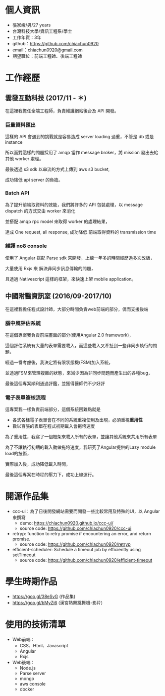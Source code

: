 # 個人資訊
- 張家峻/男/27 years
- 台灣科技大學/資訊工程系/學士
- 工作年資：3年
- github：https://github.com/chiachun0920
- email：chiachun0920@gmail.com
- 期望職位：前端工程師、後端工程師

# 工作經歷

## 雲發互動科技 (2017/11 - ＊)

在這裡我擔任全端工程師，負責維護網站後台及 API 開發。

### **巨量資料匯出**

這樣的 API 會遇到的挑戰就是容易造成 server loading 過重，不管是 db 或是 instance

所以面對這樣的問題採用了 amqp 當作 message broker，將 mission 發出去給其他 worker 處理。

最後透過 s3 sdk 以串流的方式上傳到 aws s3 bucket,

成功降低 api server 的負擔。

### **Batch API**

為了提升前端取資料的效能，我們將許多的 API 包裝處理，以 message dispatch 的方式交由 worker 來消化

並搭配 amqp rpc model 來取得 worker 的處理結果，

達成 One request, all response, 成功降低 前端取得資料的 transmission time


### **維護 no8 console**

使用了 Angular 搭配 Parse sdk 來開發，上線一年多的時間經歷過多次改版，

大量使用 Rxjs 來 解決非同步訊息傳輸的問題，

且透過 Nativescript 這樣的框架，來快速上架 mobile application。

## 中國附醫資訊室 (2016/09-2017/10)

在這裡我擔任程式設計師，大部分時間負責web前端的部分，偶而支援後端

### **腦中風評估系統**

在這個專案我負責前端畫面的部分(使用Angular 2.0 framework)，

這個評估系統有大量的表單需要載入，而這些載入又牽扯到一些非同步執行的問題，

經過一番考慮後，我決定將有限狀態機(FSM)加入系統，

並透過FSM來管理複雜的狀態，來減少因為非同步問題而產生出的各種bug，

最後這個專案順利通過評鑑，並獲得醫師們不少好評

### **電子表單簽核流程**

這專案我一樣負責前端部分，這個系統困難點就是
- 各式各樣電子表單會在不同的系統重複使用及出現，必須重視**重用性**
- 數以百張的表單在程式初期載入會拖垮速度

為了重用性，我寫了一個框架來載入所有的表單，並讓其他系統來共用所有表單

為了不讓執行初期的載入動做拖垮速度，我研究了Angular提供的Lazy module load的技術，

實際加入後，成功降低載入時間，

最後這個專案在時程的壓力下，成功上線運行。

# 開源作品集

- ccc-ui：為了日後開發網站需要而開發一些比較常用及特殊的UI，以 Angular 來撰寫
    - demo: https://chiachun0920.github.io/ccc-ui/
    - source code: https://github.com/chiachun0920/ccc-ui 
- retryp: function to retry promise if encountering an error, and return promise.
    - source code: https://github.com/chiachun0920/retryp
- efficient-scheduler: Schedule a timeout job by efficiently using setTimeout
    - source code: https://github.com/chiachun0920/efficient-timeout

# 學生時期作品

- https://goo.gl/38eSvG (作品集)
- https://goo.gl/bMyZi6 (漢宮熱舞跳舞機-影片)

# 使用的技術清單
- Web前端：
    - CSS、Html、Javascript
    - Angular
    - Rxjs
- Web後端：
    - Node.js
    - Parse server
    - mongo
    - aws console
    - docker
























